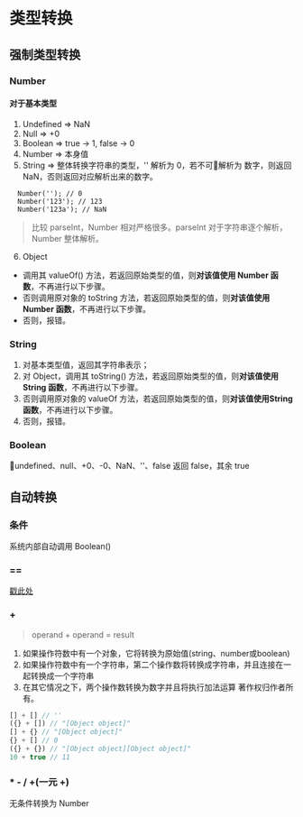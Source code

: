 # 类型转换
## 强制类型转换
### Number

#### 对于基本类型

1. Undefined => NaN
2. Null => +0
3. Boolean => true -> 1, false -> 0
4. Number => 本身值
5. String => 整体转换字符串的类型，'' 解析为 0，若不可解析为 数字，则返回 NaN，否则返回对应解析出来的数字。

```javascritp
  Number(''); // 0
  Number('123'); // 123
  Number('123a'); // NaN
```
> 比较 parseInt，Number 相对严格很多。parseInt 对于字符串逐个解析，Number 整体解析。

6. Object
  - 调用其 valueOf() 方法，若返回原始类型的值，则**对该值使用 Number 函数**，不再进行以下步骤。
  - 否则调用原对象的 toString 方法，若返回原始类型的值，则**对该值使用 Number 函数**，不再进行以下步骤。
  - 否则，报错。

### String

1. 对基本类型值，返回其字符串表示；
2. 对 Object，调用其 toString() 方法，若返回原始类型的值，则**对该值使用 String 函数**，不再进行以下步骤。
3. 否则调用原对象的 valueOf 方法，若返回原始类型的值，则**对该值使用String函数**，不再进行以下步骤。
4. 否则，报错。

### Boolean
undefined、null、+0、-0、NaN、''、false 返回 false，其余 true

## 自动转换

### 条件
系统内部自动调用 Boolean()

### ==
[戳此处](./==.md)

### +
> operand + operand = result

1. 如果操作符数中有一个对象，它将转换为原始值(string、number或boolean)
2. 如果操作符数中有一个字符串，第二个操作数将转换成字符串，并且连接在一起转换成一个字符串
2. 在其它情况之下，两个操作数转换为数字并且将执行加法运算
著作权归作者所有。

```javascript
[] + [] // ''
({} + []) // "[Object object]"
[] + {} // "[Object object]"
{} + [] // 0
({} + {}) // "[Object object][Object object]"
10 + true // 11
```
### * - / +(一元 +)
无条件转换为 Number

